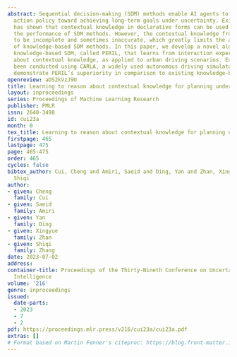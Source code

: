 ```yaml
---
abstract: Sequential decision-making (SDM) methods enable AI agents to compute an
  action policy toward achieving long-term goals under uncertainty. Existing research
  has shown that contextual knowledge in declarative forms can be used for improving
  the performance of SDM methods. However, the contextual knowledge from people tends
  to be incomplete and sometimes inaccurate, which greatly limits the applicability
  of knowledge-based SDM methods. In this paper, we develop a novel algorithm for
  knowledge-based SDM, called PERIL, that learns from interaction experience to reason
  about contextual knowledge, as applied to urban driving scenarios. Experiments have
  been conducted using CARLA, a widely used autonomous driving simulator. Results
  demonstrate PERIL’s superiority in comparison to existing knowledge-based SDM baselines.
openreview: aDS2kVzJ9U
title: Learning to reason about contextual knowledge for planning under uncertainty
layout: inproceedings
series: Proceedings of Machine Learning Research
publisher: PMLR
issn: 2640-3498
id: cui23a
month: 0
tex_title: Learning to reason about contextual knowledge for planning under uncertainty
firstpage: 465
lastpage: 475
page: 465-475
order: 465
cycles: false
bibtex_author: Cui, Cheng and Amiri, Saeid and Ding, Yan and Zhan, Xingyue and Zhang,
  Shiqi
author:
- given: Cheng
  family: Cui
- given: Saeid
  family: Amiri
- given: Yan
  family: Ding
- given: Xingyue
  family: Zhan
- given: Shiqi
  family: Zhang
date: 2023-07-02
address:
container-title: Proceedings of the Thirty-Nineth Conference on Uncertainty in Artificial
  Intelligence
volume: '216'
genre: inproceedings
issued:
  date-parts:
  - 2023
  - 7
  - 2
pdf: https://proceedings.mlr.press/v216/cui23a/cui23a.pdf
extras: []
# Format based on Martin Fenner's citeproc: https://blog.front-matter.io/posts/citeproc-yaml-for-bibliographies/
---
```

